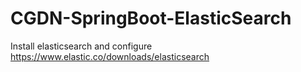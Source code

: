 # CGDN-SpringBoot-ElasticSearch 
Install elasticsearch and configure
https://www.elastic.co/downloads/elasticsearch
